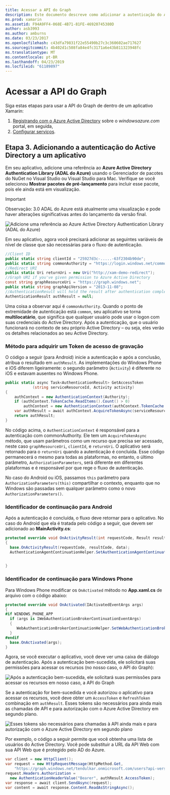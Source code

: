 ```yaml
---
title: Acessar a API do Graph
description: Este documento descreve como adicionar a autenticação do Active Directory do Azure para um aplicativo móvel criado com o Xamarin.
ms.prod: xamarin
ms.assetid: F94A9FF4-068E-4B71-81FE-46920745380D
author: asb3993
ms.author: amburns
ms.date: 03/23/2017
ms.openlocfilehash: c43dfa79831f22e55490b27c3c360602ae717627
ms.sourcegitcommit: 4b402d1c508fa84e4fc3171a6e43b811323948fc
ms.translationtype: MT
ms.contentlocale: pt-BR
ms.lasthandoff: 04/23/2019
ms.locfileid: "61189897"
---
```

# <a name="accessing-the-graph-api"></a>Acessar a API do Graph

Siga estas etapas para usar a API do Graph de dentro de um aplicativo Xamarin:

1. [Registrando com o Azure Active Directory](~/cross-platform/data-cloud/active-directory/get-started/register.md) sobre o *windowsazure.com* portal, em seguida,
2. [Configurar serviços](~/cross-platform/data-cloud/active-directory/get-started/configure.md).

## <a name="step-3-adding-active-directory-authentication-to-an-app"></a>Etapa 3. Adicionando a autenticação do Active Directory a um aplicativo

Em seu aplicativo, adicione uma referência ao **Azure Active Directory Authentication Library (ADAL do Azure)** usando o Gerenciador de pacotes do NuGet no Visual Studio ou Visual Studio para Mac.
Verifique se você selecionou **Mostrar pacotes de pré-lançamento** para incluir esse pacote, pois ele ainda está em visualização.

> [!IMPORTANT]
> Observação: 3.0 ADAL do Azure está atualmente uma visualização e pode haver alterações significativas antes do lançamento da versão final. 


![](graph-images/06.-adal-nuget-package.jpg "Adicione uma referência ao Azure Active Directory Authentication Library (ADAL do Azure)")

Em seu aplicativo, agora você precisará adicionar as seguintes variáveis de nível de classe que são necessárias para o fluxo de autenticação.

```csharp
//Client ID
public static string clientId = "25927d3c-.....-63f2304b90de";
public static string commonAuthority = "https://login.windows.net/common"
//Redirect URI
public static Uri returnUri = new Uri("http://xam-demo-redirect");
//Graph URI if you've given permission to Azure Active Directory
const string graphResourceUri = "https://graph.windows.net";
public static string graphApiVersion = "2013-11-08";
//AuthenticationResult will hold the result after authentication completes
AuthenticationResult authResult = null;
```

Uma coisa a observar aqui é `commonAuthority`. Quando o ponto de extremidade de autenticação está `common`, seu aplicativo se torna **multilocatário**, que significa que qualquer usuário pode usar o logon com suas credenciais do Active Directory. Após a autenticação, que o usuário funcionará no contexto de seu próprio Active Directory – ou seja, eles verão os detalhes relacionados ao seu Active Directory.

### <a name="write-method-to-acquire-access-token"></a>Método para adquirir um Token de acesso de gravação

O código a seguir (para Android) inicie a autenticação e após a conclusão, atribua o resultado em `authResult`. As implementações do Windows Phone e iOS diferem ligeiramente: o segundo parâmetro (`Activity`) é diferente no iOS e estavam ausentes no Windows Phone.

```csharp
public static async Task<AuthenticationResult> GetAccessToken
            (string serviceResourceId, Activity activity)
{
    authContext = new AuthenticationContext(Authority);
    if (authContext.TokenCache.ReadItems().Count() > 0)
        authContext = new AuthenticationContext(authContext.TokenCache.ReadItems().First().Authority);
    var authResult = await authContext.AcquireTokenAsync(serviceResourceId, clientId, returnUri, new AuthorizationParameters(activity));
    return authResult;
}  
```

No código acima, o `AuthenticationContext` é responsável para a autenticação com commonAuthority. Ele tem um `AcquireTokenAsync` método, que usam parâmetros como um recurso que precisa ser acessado, neste caso `graphResourceUri`, `clientId`, e `returnUri`. O aplicativo será retornado para o `returnUri` quando a autenticação é concluída. Esse código permanecerá o mesmo para todas as plataformas, no entanto, o último parâmetro, `AuthorizationParameters`, será diferente em diferentes plataformas e é responsável por que rege o fluxo de autenticação.

No caso do Android ou iOS, passamos `this` parâmetro para `AuthorizationParameters(this)` compartilhar o contexto, enquanto que no Windows são passadas sem qualquer parâmetro como o novo `AuthorizationParameters()`.

### <a name="handle-continuation-for-android"></a>Identificador de continuação para Android

Após a autenticação é concluída, o fluxo deve retornar para o aplicativo. No caso do Android que ela é tratada pelo código a seguir, que devem ser adicionado ao **MainActivity.cs**:


```csharp
protected override void OnActivityResult(int requestCode, Result resultCode, Intent data)
{
  base.OnActivityResult(requestCode, resultCode, data);
  AuthenticationAgentContinuationHelper.SetAuthenticationAgentContinuationEventArgs(requestCode, resultCode, data);

    
}
```

### <a name="handle-continuation-for-windows-phone"></a>Identificador de continuação para Windows Phone

Para Windows Phone modificar os `OnActivated` método no **App.xaml.cs** de arquivo com o código abaixo:

```csharp
protected override void OnActivated(IActivatedEventArgs args)
{
#if WINDOWS_PHONE_APP
  if (args is IWebAuthenticationBrokerContinuationEventArgs)
  {
     WebAuthenticationBrokerContinuationHelper.SetWebAuthenticationBrokerContinuationEventArgs(args as IWebAuthenticationBrokerContinuationEventArgs);
  }
#endif
  base.OnActivated(args);
}
```

Agora, se você executar o aplicativo, você deve ver uma caixa de diálogo de autenticação.
Após a autenticação bem-sucedida, ele solicitará suas permissões para acessar os recursos (no nosso caso, o API do Graph):

![](graph-images/08.-authentication-flow.jpg "Após a autenticação bem-sucedida, ele solicitará suas permissões para acessar os recursos em nosso caso, a API do Graph")

Se a autenticação for bem-sucedida e você autorizou o aplicativo para acessar os recursos, você deve obter um `AccessToken` e `RefreshToken` combinação em `authResult`. Esses tokens são necessários para ainda mais as chamadas de API e para autorização com o Azure Active Directory em segundo plano.

![](graph-images/07.-access-token-for-authentication.jpg "Esses tokens são necessários para chamadas à API ainda mais e para autorização com o Azure Active Directory em segundo plano")

Por exemplo, o código a seguir permite que você obtenha uma lista de usuários do Active Directory. Você pode substituir a URL da API Web com sua API Web que é protegido pelo AD do Azure.

```csharp
var client = new HttpClient();
var request = new HttpRequestMessage(HttpMethod.Get,
    "https://graph.windows.net/tendulkar.onmicrosoft.com/users?api-version=2013-04-05");
request.Headers.Authorization =
  new AuthenticationHeaderValue("Bearer", authResult.AccessToken);
var response = await client.SendAsync(request);
var content = await response.Content.ReadAsStringAsync();
```

